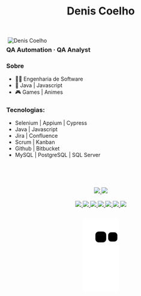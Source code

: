 <p align="left">
<h1 align ="center">Denis Coelho</h1>
<br>
<br>

<!-- [![Typing SVG](https://readme-typing-svg.herokuapp.com?lines=QA+Automation+Engineer)](https://git.io/typing-svg) -->
<!-- [![Typing SVG](https://readme-typing-svg.herokuapp.com?color=EAF7EC&lines=QA+Automation+Engineer)](https://git.io/typing-svg) -->

<img src="https://raw.githubusercontent.com/MicaelliMedeiros/micaellimedeiros/master/image/computer-illustration.png" min-width="500px" max-width="500px" width="500px" align="right" alt="Denis Coelho">

<h3>QA Automation  ·  QA Analyst</h3>


### Sobre
- 👨‍🎓  Engenharia de Software
- 💙  Java | Javascript
- 🎮  Games | Animes

### Tecnologias:
   -  Selenium | Appium | Cypress
   -  Java | Javascript
   -  Jira | Confluence
   -  Scrum | Kanban
   -  Github | Bitbucket
   -  MySQL | PostgreSQL | SQL Server
   
<p/>
<p>
   <br>
   <br>
</p>   

<!-- <p align="left">
  <img src="https://img.shields.io/badge/html-FC490B?&style=for-the-badge&logo=html5&logoColor=white" height="25"/>
  <img src="https://img.shields.io/badge/css-264DE4?style=for-the-badge&logo=css3&logoColor=white" height="25"/>
  <img src="https://img.shields.io/badge/VS%20Code-007ACC.svg?&style=for-the-badge&logo=visual-studio-code&logoColor=white" height="25"/>
  <img src="https://img.shields.io/badge/javascript-F7DF1E.svg?&style=for-the-badge&logo=javascript&logoColor=white" height="25"/>
  <img src ="https://img.shields.io/badge/node.js-87C111?style=for-the-badge&logo=node.js&logoColor=white" height="25"/>
</p>
<p align="left">
  <img src="https://img.shields.io/badge/git-F05033?style=for-the-badge&logo=git&logoColor=white" height="25"/>
  <img src="https://img.shields.io/badge/github-171516?style=for-the-badge&logo=github&logoColor=white" height="25"/>
  <img src="https://img.shields.io/badge/react-61DBFB.svg?&style=for-the-badge&logo=react&logoColor=white" height="25"/>
  <img src ="https://img.shields.io/badge/typescript-007ACC?&logo=TypeScript&style=for-the-badge&logoColor=white" height ="25"/>
  <img src ="https://img.shields.io/badge/-NextJS%20-black?style=for-the-badge&logo=vercel&logoColor=white" height ="25"/>
  <img src ="https://img.shields.io/badge/-figma%20-red?style=for-the-badge&logo=figma&logoColor=white" height ="25"/>
</p> -->


</div>

  ##
  

  <div align="center">
    <a href="https://github.com/deniscoelho-js">
    <img height="160em" src="https://github-readme-stats.vercel.app/api?username=deniscoelho-js&show_icons=true&theme=dracula&include_all_commits=true&count_private=true"/>
    <img height="160em" src="https://github-readme-stats.vercel.app/api/top-langs/?username=deniscoelho-js&layout=compact&langs_count=7&theme=dracula"/>
  </div>

  <div style="display: inline_block" align="center" ><br>
    <img src="https://img.shields.io/badge/-selenium-%43B02A?style=for-the-badge&logo=selenium&logoColor=white"/>
    <img src="https://img.shields.io/badge/-cypress-%23E5E5E5?style=for-the-badge&logo=cypress&logoColor=058a5e"/>
    <img src="https://img.shields.io/badge/github-%23121011.svg?style=for-the-badge&logo=github&logoColor=white"/>
    <img src="https://img.shields.io/badge/bitbucket-%230047B3.svg?style=for-the-badge&logo=bitbucket&logoColor=white"/>
    <img src="https://img.shields.io/badge/java-%23ED8B00.svg?style=for-the-badge&logo=java&logoColor=white"/>
    <img src ="https://img.shields.io/badge/typescript-007ACC?&logo=TypeScript&style=for-the-badge&logoColor=white"/>
    <img src ="https://img.shields.io/badge/javascript-%23323330.svg?style=for-the-badge&logo=javascript&logoColor=%23F7DF1E"/>
  </div>

  
  ##
  
<div align="center" > 
   <!-- 
    <a href = "mailto:deniscoelho.dev@gmail.com"><img src="https://img.shields.io/badge/-Gmail-%23333?style=for-the-badge&logo=gmail&logoColor=white" target="_blank"></a>
  <a href="https://www.linkedin.com/in/denis-sousa-348081222/" target="_blank"><img src="https://img.shields.io/badge/-LinkedIn-%230077B5?style=for-the-badge&logo=linkedin&logoColor=white" target="_blank"></a> 
 -->

![Snake animation](https://github.com/deniscoelho-js/deniscoelho-js/blob/output/github-contribution-grid-snake.svg)
 
 </div>
